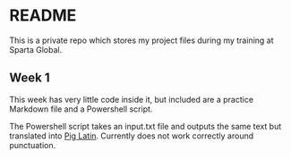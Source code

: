 # README

This is a private repo which stores my project files during my training at Sparta Global.

## Week 1

This week has very little code inside it, but included are a practice Markdown file and a Powershell script.

The Powershell script takes an input.txt file and outputs the same text but translated into [Pig Latin](https://en.wikipedia.org/wiki/Pig_Latin).
Currently does not work correctly around punctuation.